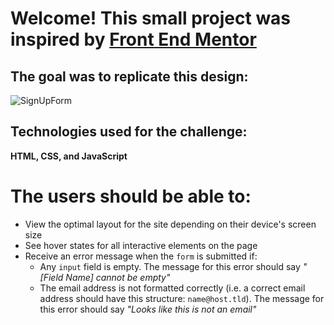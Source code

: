 # Welcome! This small project was inspired by [Front End Mentor](https://www.frontendmentor.io/) 


## The goal was to replicate this design:

![SignUpForm](https://res.cloudinary.com/dz209s6jk/image/upload/v1559829911/Challenges/cbyamvcsyhwlvnlelr5n.jpg)


## Technologies used for the challenge:
**HTML, CSS, and JavaScript**


# The users should be able to:
- View the optimal layout for the site depending on their device's screen size
- See hover states for all interactive elements on the page
- Receive an error message when the `form` is submitted if:
  - Any `input` field is empty. The message for this error should say *"[Field Name] cannot be empty"*
  - The email address is not formatted correctly (i.e. a correct email address should have this structure: `name@host.tld`). The message for this error should say *"Looks like this is not an email"*

